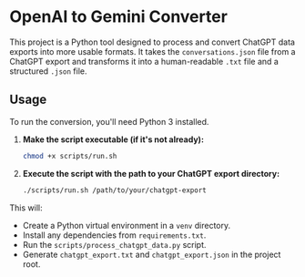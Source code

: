 # OpenAI to Gemini Converter

This project is a Python tool designed to process and convert ChatGPT data exports into more usable formats. It takes the `conversations.json` file from a ChatGPT export and transforms it into a human-readable `.txt` file and a structured `.json` file.

## Usage

To run the conversion, you'll need Python 3 installed.

1.  **Make the script executable (if it's not already):**
    ```bash
    chmod +x scripts/run.sh
    ```

2.  **Execute the script with the path to your ChatGPT export directory:**
    ```bash
    ./scripts/run.sh /path/to/your/chatgpt-export
    ```

This will:
*   Create a Python virtual environment in a `venv` directory.
*   Install any dependencies from `requirements.txt`.
*   Run the `scripts/process_chatgpt_data.py` script.
*   Generate `chatgpt_export.txt` and `chatgpt_export.json` in the project root.
